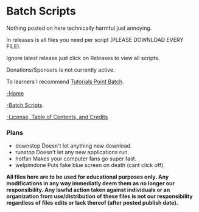 # Batch Scripts
Nothing posted on here technically harmful just annoying.

In releases is all files you need per script (PLEASE DOWNLOAD EVERY FILE).

Ignore latest release just click on Releases to view all scripts.

Donations/Sponsors is not currently active.

To learners I recommend [Tutorials Point Batch](https://pmfblos.github.io/OS/predavanja/literatura/TutorialsPoint%20Batch.pdf).

[-Home](https://github.com/Feesh09/v0.0.1)

[-Batch Scripts](https://github.com/Feesh09/v0.0.1/tree/files)

[-License, Table of Contents, and Credits](https://github.com/Feesh09/v0.0.1/tree/info)

### Plans
- downstop
Doesn't let anything new download.
- runstop
Doesn't let any new applications run.
- hotfan
Makes your computer fans go super fast.
- welpimdone
Puts fake blue screen on death (cant click off).

**All files here are to be used for educational purposes only. Any modifications in any way immediatly deem them as no longer our responsibility. Any lawful action taken against individuals or an organization from use/distribution of these files is not our responsibility regardless of files edits or lack thereof (after posted publish date).**
